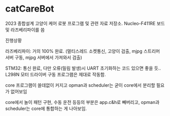 # catCareBot
2023 종합설계 고양이 케어 로봇 프로그램 및 관련 자료 저장소. Nucleo-F411RE 보드 및 라즈베리파이를 씀

진행상황

라즈베리파이: 거의 100% 완료. (멀티스레드 소켓통신, 고양이 검출, mjpg 스트리머 서버 구동, mjpg 서버에서 가져와서 검출)

STM32: 통신 완료, 다만 오류(밀림 발생)시 UART 초기화하는 코드 있으면 좋을 듯.. 
L298N 모터 드라이버 구동 프로그램은 제대로 작동함.

core 프로그램이 쓸데없이 커지고 opman과 scheduler는 굳이 core에서 분리할 필요가 없어보임

core에서 놀이 패턴 구현, 수동 운전 등등의 부분은 app.c&h로 빼버리고, opman과 scheduler는 core에 통합하는 게 나아보임.
